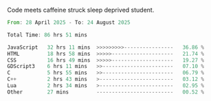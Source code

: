Code meets caffeine struck sleep deprived student.

<!--START_SECTION:waka-->

```rust
From: 28 April 2025 - To: 24 August 2025

Total Time: 86 hrs 51 mins

JavaScript   32 hrs 11 mins  >>>>>>>>>----------------   36.86 %
HTML         18 hrs 58 mins  >>>>>--------------------   21.74 %
CSS          16 hrs 49 mins  >>>>>--------------------   19.27 %
GDScript3    6 hrs 11 mins   >>-----------------------   07.10 %
C            5 hrs 55 mins   >>-----------------------   06.79 %
C++          2 hrs 43 mins   >------------------------   03.12 %
Lua          2 hrs 34 mins   >------------------------   02.95 %
Other        27 mins         -------------------------   00.52 %
```

<!--END_SECTION:waka-->
